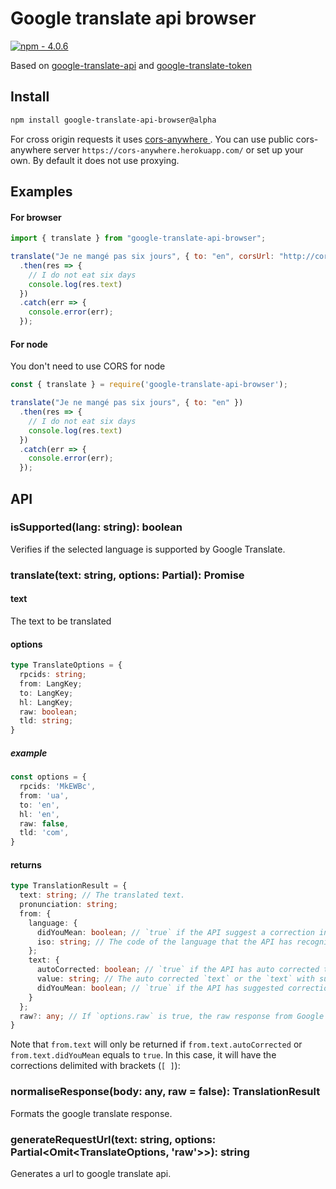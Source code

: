 # Google translate api browser

[![npm - 4.0.6](https://img.shields.io/badge/npm-4.0.6-2ea44f?logo=npm&logoColor=%23CB3837)](https://www.npmjs.com/package/google-translate-api-browser)

Based on [google-translate-api](https://github.com/matheuss/google-translate-api) and [google-translate-token](https://github.com/matheuss/google-translate-token)

## Install

```bash
npm install google-translate-api-browser@alpha
```

For cross origin requests it uses [cors-anywhere
](https://github.com/Rob--W/cors-anywhere). You can use public cors-anywhere server `https://cors-anywhere.herokuapp.com/` or set up your own. By default it does not use proxying.

## Examples

#### For browser

```javascript
import { translate } from "google-translate-api-browser";

translate("Je ne mangé pas six jours", { to: "en", corsUrl: "http://cors-anywhere.herokuapp.com/" })
  .then(res => {
    // I do not eat six days
    console.log(res.text)
  })
  .catch(err => {
    console.error(err);
  });
```

#### For node

You don't need to use CORS for node

```javascript
const { translate } = require('google-translate-api-browser');

translate("Je ne mangé pas six jours", { to: "en" })
  .then(res => {
    // I do not eat six days
    console.log(res.text)
  })
  .catch(err => {
    console.error(err);
  });
```

## API

### isSupported(lang: string): boolean
Verifies if the selected language is supported by Google Translate.

### translate(text: string, options: Partial<TranslateOptions>): Promise<TranslationResult>

#### text
The text to be translated

#### options
```typescript
type TranslateOptions = {
  rpcids: string;
  from: LangKey;
  to: LangKey;
  hl: LangKey;
  raw: boolean;
  tld: string;
}
```
##### example
```typescript
const options = {
  rpcids: 'MkEWBc',
  from: 'ua',
  to: 'en',
  hl: 'en',
  raw: false,
  tld: 'com',
}
```
#### returns
```typescript
type TranslationResult = {
  text: string; // The translated text.
  pronunciation: string;
  from: {
    language: {
      didYouMean: boolean; // `true` if the API suggest a correction in the source language
      iso: string; // The code of the language that the API has recognized in the `text`
    };
    text: {
      autoCorrected: boolean; // `true` if the API has auto corrected the `text`
      value: string; // The auto corrected `text` or the `text` with suggested corrections
      didYouMean: boolean; // `true` if the API has suggested corrections to the `text`
    }
  };
  raw?: any; // If `options.raw` is true, the raw response from Google Translate servers
}
```

Note that `from.text` will only be returned if `from.text.autoCorrected` or `from.text.didYouMean` equals to `true`. In this case, it will have the corrections delimited with brackets (`[ ]`):


### normaliseResponse(body: any, raw = false): TranslationResult
Formats the google translate response.

### generateRequestUrl(text: string, options: Partial<Omit<TranslateOptions, 'raw'>>): string
Generates a url to google translate api.
